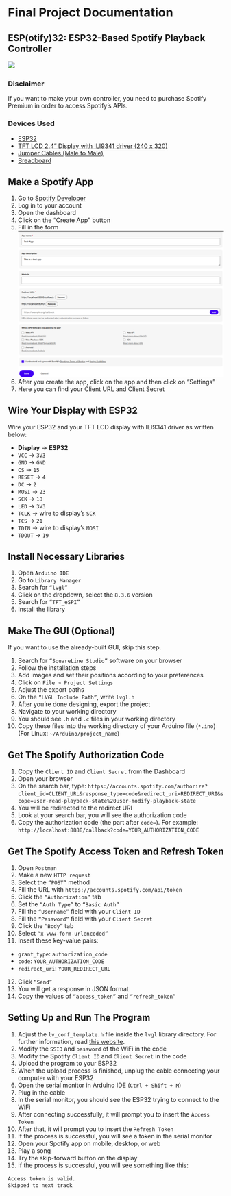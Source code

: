 # Final Project Documentation

## ESP(otify)32: ESP32-Based Spotify Playback Controller

![](demo-photo.png)

### Disclaimer
If you want to make your own controller, you need to purchase Spotify Premium in order to access Spotify’s APIs.

### Devices Used
- [ESP32](https://tokopedia.link/NfQ2cDW3mKb)
- [TFT LCD 2.4” Display with ILI9341 driver (240 x 320)](https://tokopedia.link/SVTiKKR3mKb)
- [Jumper Cables (Male to Male)](https://tokopedia.link/mMvr2v5UsKb)
- [Breadboard](https://tokopedia.link/dtXleObVsKb)

## Make a Spotify App
1. Go to [Spotify Developer](https://developer.spotify.com)
2. Log in to your account
3. Open the dashboard
4. Click on the “Create App” button
5. Fill in the form
   ![Create App Form](spotify-make-app.png)
6. After you create the app, click on the app and then click on “Settings”
7. Here you can find your Client URL and Client Secret

## Wire Your Display with ESP32
Wire your ESP32 and your TFT LCD display with ILI9341 driver as written below:
- **Display**	→ **ESP32**
- `VCC` 		    → `3V3`
- `GND` 		    → `GND`
- `CS`		    → `15`
- `RESET` 	    → `4`
- `DC` 		    → `2`
- `MOSI` 		    → `23`
- `SCK` 		    → `18`
- `LED` 		    → `3V3`
- `TCLK` 		    → wire to display’s `SCK`
- `TCS`		    → `21`
- `TDIN` 		    → wire to display’s `MOSI`
- `TDOUT` 	    → `19`

## Install Necessary Libraries
1. Open `Arduino IDE`
2. Go to `Library Manager`
3. Search for `“lvgl”`
4. Click on the dropdown, select the `8.3.6` version
5. Search for `“TFT_eSPI”`
6. Install the library

## Make The GUI (Optional)
If you want to use the already-built GUI, skip this step.

1. Search for `“SquareLine Studio”` software on your browser
2. Follow the installation steps
3. Add images and set their positions according to your preferences
4. Click on `File > Project Settings`
5. Adjust the export paths
6. On the `“LVGL Include Path”`, write `lvgl.h`
7. After you’re done designing, export the project
8. Navigate to your working directory
9. You should see `.h` and `.c` files in your working directory
10. Copy these files into the working directory of your Arduino file (`*.ino`) (For Linux: `~/Arduino/project_name`)

## Get The Spotify Authorization Code
1. Copy the `Client ID` and `Client Secret` from the Dashboard
2. Open your browser
3. On the search bar, type:
`https://accounts.spotify.com/authorize?client_id=CLIENT_URL&response_type=code&redirect_uri=REDIRECT_URI&scope=user-read-playback-state%20user-modify-playback-state`
4. You will be redirected to the redirect URI
5. Look at your search bar, you will see the authorization code
6. Copy the authorization code (the part after `code=`). For example:
`http://localhost:8888/callback?code=YOUR_AUTHORIZATION_CODE`

## Get The Spotify Access Token and Refresh Token
1. Open `Postman`
2. Make a new `HTTP request`
3. Select the `“POST”` method
4. Fill the URL with `https://accounts.spotify.com/api/token`
5. Click the `“Authorization”` tab
6. Set the `“Auth Type”` to `“Basic Auth”`
7. Fill the `“Username”` field with your `Client ID`
8. Fill the `“Password”` field with your `Client Secret`
9. Click the `“Body”` tab
10. Select `“x-www-form-urlencoded”`
11. Insert these key-value pairs:
 - `grant_type`: `authorization_code`
 - `code`: `YOUR_AUTHORIZATION_CODE`
 - `redirect_uri`: `YOUR_REDIRECT_URL`
12. Click `“Send”`
13. You will get a response in JSON format
14. Copy the values of `“access_token”` and `“refresh_token”`

## Setting Up and Run The Program
1. Adjust the `lv_conf_template.h` file inside the `lvgl` library directory. For further information, read [this website](https://docs.lvgl.io/master/get-started/quick-overview.html#add-lvgl-into-your-project).
2. Modify the `SSID` and `password` of the WiFi in the code
3. Modify the Spotify `Client ID` and `Client Secret` in the code
4. Upload the program to your ESP32
5. When the upload process is finished, unplug the cable connecting your computer with your ESP32
6. Open the serial monitor in Arduino IDE (`Ctrl + Shift + M`)
7. Plug in the cable
8. In the serial monitor, you should see the ESP32 trying to connect to the WiFi
9. After connecting successfully, it will prompt you to insert the `Access Token`
10. After that, it will prompt you to insert the `Refresh Token`
11. If the process is successful, you will see a token in the serial monitor
12. Open your Spotify app on mobile, desktop, or web
13. Play a song
14. Try the skip-forward button on the display
15. If the process is successful, you will see something like this:
 ```
 Access token is valid.
 Skipped to next track
 ```